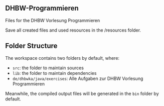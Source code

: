 ## DHBW-Programmieren

Files for the DHBW Vorlesung Programmieren

Save all created files and used resources in the /resources folder.

## Folder Structure

The workspace contains two folders by default, where:

- `src`: the folder to maintain sources
- `lib`: the folder to maintain dependencies
- `de/dhbwka/java/exercises`: Alle Aufgaben zur DHBW Vorlesung Programmieren

Meanwhile, the compiled output files will be generated in the `bin` folder by default.
